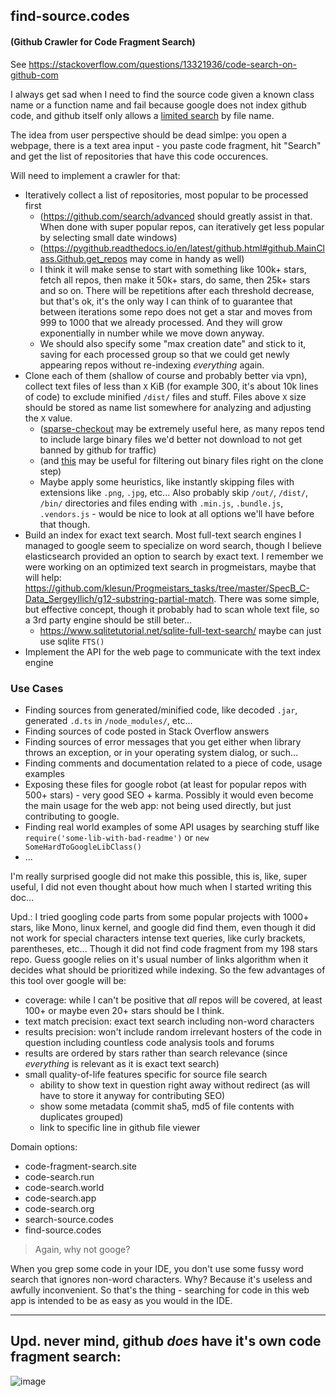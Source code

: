 ## find-source.codes

#### (Github Crawler for Code Fragment Search)

See https://stackoverflow.com/questions/13321936/code-search-on-github-com

I always get sad when I need to find the source code given a known class name or a function name and fail because google does not index github code,
and github itself only allows a [limited search](https://docs.github.com/en/github/searching-for-information-on-github/searching-code) by file name.

The idea from user perspective should be dead simlpe: you open a webpage, there is a text area input - you paste code fragment, hit "Search" and get
the list of repositories that have this code occurences.

Will need to implement a crawler for that:
- Iteratively collect a list of repositories, most popular to be processed first
    - (https://github.com/search/advanced should greatly assist in that. When done with super popular repos, can iteratively get less popular by selecting small date windows)
    - (https://pygithub.readthedocs.io/en/latest/github.html#github.MainClass.Github.get_repos may come in handy as well)
    - I think it will make sense to start with something like 100k+ stars, fetch all repos, then make it 50k+ stars, do same, then 25k+ stars and so on. There will be repetitions after each threshold decrease, but that's ok, it's the only way I can think of to guarantee that between iterations some repo does not get a star and moves from 999 to 1000 that we already processed. And they will grow exponentially in number while we move down anyway.
    - We should also specify some "max creation date" and stick to it, saving for each processed group so that we could get newly appearing repos without re-indexing _everything_ again.
- Clone each of them (shallow of course and probably better via vpn), collect text files of less than `X` KiB (for example 300, it's about 10k lines of code) to exclude minified `/dist/` files and stuff. Files above `X` size should be stored as name list somewhere for analyzing and adjusting the `X` value.
    - ([sparse-checkout](https://stackoverflow.com/a/13738951/2750743) may be extremely useful here, as many repos tend to include large binary files we'd better not download to not get banned by github for traffic)
    - (and [this](https://stackoverflow.com/questions/6119956/how-to-determine-if-git-handles-a-file-as-binary-or-as-text) may be useful for filtering out binary files right on the clone step)
    - Maybe apply some heuristics, like instantly skipping files with extensions like `.png`, `.jpg`, etc... Also probably skip `/out/`, `/dist/`, `/bin/` directories and files ending with `.min.js`, `.bundle.js`, `.vendors.js` - would be nice to look at all options we'll have before that though.
- Build an index for exact text search. Most full-text search engines I managed to google seem to specialize on word search, though I believe elasticsearch provided an option to search by exact text. I remember we were working on an optimized text search in progmeistars, maybe that will help: https://github.com/klesun/Progmeistars_tasks/tree/master/SpecB_C-Data_SergeyIlich/g12-substring-partial-match. There was some simple, but effective concept, though it probably had to scan whole text file, so a 3rd party engine should be still beter...
    - https://www.sqlitetutorial.net/sqlite-full-text-search/ maybe can just use sqlite `FTS()`
- Implement the API for the web page to communicate with the text index engine


### Use Cases
- Finding sources from generated/minified code, like decoded `.jar`, generated `.d.ts` in `/node_modules/`, etc...
- Finding sources of code posted in Stack Overflow answers
- Finding sources of error messages that you get either when library throws an exception, or in your operating system dialog, or such...
- Finding comments and documentation related to a piece of code, usage examples
- Exposing these files for google robot (at least for popular repos with 500+ stars) - very good SEO + karma. Possibly it would even become the main usage for the web app: not being used directly, but just contributing to google.
- Finding real world examples of some API usages by searching stuff like `require('some-lib-with-bad-readme')` or `new SomeHardToGoogleLibClass()`
- ...

I'm really surprised google did not make this possible, this is, like, super useful, I did not even thought about how much when I started writing this doc...

Upd.: I tried googling code parts from some popular projects with 1000+ stars, like Mono, linux kernel, and google did find them, even though it did not work for special characters intense text queries, like curly brackets, parentheses, etc... Though it did not find code fragment from my 198 stars repo. Guess google relies on it's usual number of links algorithm when it decides what should be prioritized while indexing. So the few advantages of this tool over google will be:
- coverage: while I can't be positive that _all_ repos will be covered, at least 100+ or maybe even 20+ stars should be I think.
- text match precision: exact text search including non-word characters
- results precision: won't include random irrelevant hosters of the code in question including countless code analysis tools and forums
- results are ordered by stars rather than search relevance (since _everything_ is relevant as it is exact text search)
- small quality-of-life features specific for source file search
    - ability to show text in question right away without redirect (as will have to store it anyway for contributing SEO)
    - show some metadata (commit sha5, md5 of file contents with duplicates grouped)
    - link to specific line in github file viewer

Domain options:
- code-fragment-search.site
- code-search.run
- code-search.world
- code-search.app
- code-search.org
- search-source.codes
- find-source.codes

> Again, why not googe?

When you grep some code in your IDE, you don't use some fussy word search that ignores non-word characters. Why? Because it's useless and awfully inconvenient. So that's the thing - searching for code in this web app is intended to be as easy as you would in the IDE.

_____________________________________________

## Upd. never mind, github _does_ have it's own code fragment search:

![image](https://user-images.githubusercontent.com/5202330/105596740-74c0b600-5d9c-11eb-8f88-03d8fa1d3109.png)
